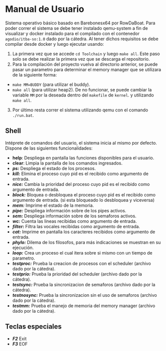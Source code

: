 # Manual de Usuario
Sistema operativo básico basado en Barebonesx64 por RowDaBoat. Para poder correr el sistema se debe tener instalado qemu-system a fin de visualizar y docker instalado para el compilado con el contenedor `agodio/itba-so:1.0` dado por la cátedra. Al tener dichos requisitos se debe compilar desde docker y luego ejecutar usando:
1. La primera vez que se accede ```cd Toolchain``` y luego ```make all```. Este paso solo se debe realizar la primera vez que se descarga el repositorio. 
2. Para la compilación del proyecto vuelva al directorio anterior, se puede pasar un parametro para determinar el memory manager que se utilizara de la siguiente forma: 
- `make MM=BUDDY` (para utilizar el buddy).
- `make all` (para utilizar heap2).
De no funcionar, se puede cambiar la variable `MM` por la deseada dentro del `makefile` de `kernel`. y utilizando ```make all```.
3. Por último resta correr el sistema utilizando qemu con el comando ```./run.bat```.

## Shell
Intéprete de comandos del usuario, el sistema inicia al mismo por defecto. 
Dispone de las siguientes funcionalidades:
- **help**: Despliega en pantalla las funciones disponibles para el usuario. 
- **clear**:  Limpia la pantalla de los comandos ingresados.
- ***ps:*** Despliega el estado de los procesos.
- ***kill:***  Elimina el proceso cuyo pid es el recibido como argumento de entrada.
- ***nice:*** Cambia la prioridad del proceso cuyo pid es el recibido como argumento de entrada.
- ***block:*** Bloquea o desbloquea el proceso cuyo pid es el recibido como argumento de entrada. (si esta bloqueado lo desbloquea y viceversa)
- ***mem:*** Imprime el estado de la memoria.
- ***pipe:*** Despliega información sobre de los pipes activos.
- ***sem:*** Despliega información sobre de los semaforos activos.
- ***wc:*** Cuenta las lineas recibidas como argumento de entrada.
- ***filter:*** Filtra las vocales recibidas como argumento de entrada.
- ***cat:*** Imprime en pantalla los caracteres recibidos como argumento de entrada.
- ***phylo:*** Dilema de los filosofos, para más indicaciones se muestran en su ejecución.
- ***loop:*** Crea un proceso el cual itera sobre si mismo con un tiempo de parametro.
- ***testproc:*** Prueba la creacion de procesos con el scheduler (archivo dado por la cátedra).
- ***testprio:*** Prueba la prioridad del scheduler (archivo dado por la cátedra).
- ***testsync:*** Prueba la sincronizacion de semaforos (archivo dado por la cátedra).
- ***testnosync:*** Prueba la sincronizacion sin el uso de semaforos (archivo dado por la cátedra).
- ***testmm:*** Prueba el manejo de memoria del memory manager (archivo dado por la cátedra).

## Teclas especiales
- ***F2*** Exit
- ***F3*** EOF

